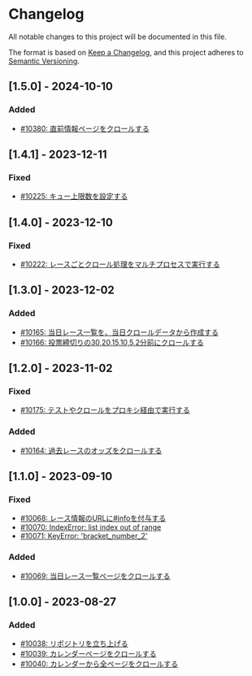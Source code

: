 # Changelog

All notable changes to this project will be documented in this file.

The format is based on [Keep a Changelog](https://keepachangelog.com/en/1.0.0/),
and this project adheres to [Semantic Versioning](https://semver.org/spec/v2.0.0.html).

## [1.5.0] - 2024-10-10

### Added

- [#10380: 直前情報ページをクロールする](https://redmine.u6k.me/issues/10380)

## [1.4.1] - 2023-12-11

### Fixed

- [#10225: キュー上限数を設定する](https://redmine.u6k.me/issues/10225)

## [1.4.0] - 2023-12-10

### Fixed

- [#10222: レースごとクロール処理をマルチプロセスで実行する](https://redmine.u6k.me/issues/10222)

## [1.3.0] - 2023-12-02

### Added

- [#10165: 当日レース一覧を、当日クロールデータから作成する](https://redmine.u6k.me/issues/10165)
- [#10166: 投票締切りの30,20,15,10,5,2分前にクロールする](https://redmine.u6k.me/issues/10166)

## [1.2.0] - 2023-11-02

### Fixed

- [#10175: テストやクロールをプロキシ経由で実行する](https://redmine.u6k.me/issues/10175)

### Added

- [#10164: 過去レースのオッズをクロールする](https://redmine.u6k.me/issues/10164)

## [1.1.0] - 2023-09-10

### Fixed

- [#10068: レース情報のURLに#infoを付与する](https://redmine.u6k.me/issues/10068)
- [#10070: IndexError: list index out of range](https://redmine.u6k.me/issues/10070)
- [#10071: KeyError: 'bracket_number_2'](https://redmine.u6k.me/issues/10071)

### Added

- [#10069: 当日レース一覧ページをクロールする](https://redmine.u6k.me/issues/10069)

## [1.0.0] - 2023-08-27

### Added

- [#10038: リポジトリを立ち上げる](https://redmine.u6k.me/issues/10038)
- [#10039: カレンダーページをクロールする](https://redmine.u6k.me/issues/10039)
- [#10040: カレンダーから全ページをクロールする](https://redmine.u6k.me/issues/10040)
